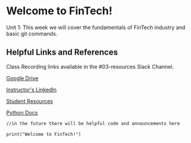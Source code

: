 # Welcome to FinTech!

Unit 1: This week we will cover the fundamentals of FinTech industry and basic git commands.


## Helpful Links and References

Class Recording links available in the #03-resources Slack Channel. 

[Google Drive](https://drive.google.com/drive/u/1/folders/1x-Ei-CZlZ5fNcGbyEf3Dyzk43dClS7FT) 

[Instructor's LinkedIn](https://www.linkedin.com/in/davemelillojr/)

[Student Resources](https://github.com/RutgersCodingBootcamp/RUT-VIRT-FIN-PT-06-2022-U-LOLC/tree/master/Student-Resources)

[Python Docs](https://docs.python.org/3/)

```markdown
//in the future there will be helpful code and announcements here

print("Welcome to FinTech!")

```


